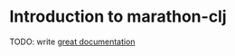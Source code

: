 # Introduction to marathon-clj

TODO: write [great documentation](http://jacobian.org/writing/what-to-write/)
